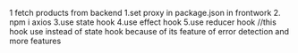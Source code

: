 1 fetch products from backend
1.set proxy in package.json in frontwork 2. npm i axios
3.use state hook
4.use effect hook
5.use reducer hook //this hook use instead of state hook because of its feature of error detection and more features
